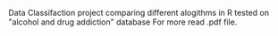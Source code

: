 Data Classifaction project comparing different alogithms in R tested on "alcohol and drug addiction" database
For more read .pdf file.

